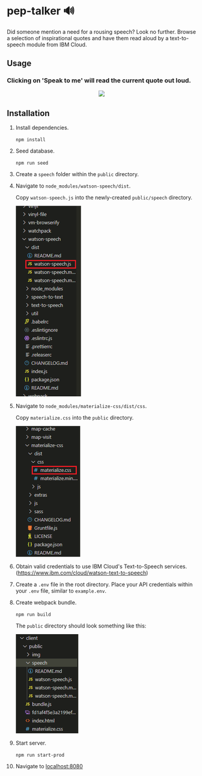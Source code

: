 # pep-talker 🔊
Did someone mention a need for a rousing speech? Look no further. Browse a selection of inspirational quotes and have them read aloud by a text-to-speech module from IBM Cloud.

## Usage
### Clicking on 'Speak to me' will read the current quote out loud. 
<p align="center">
    <img src="images\peptalk_demo.mp4">
 <p>

## Installation
1. Install dependencies.

    `npm install`
2. Seed database.

    `npm run seed`
3. Create a `speech` folder within the `public` directory.

4. Navigate to `node_modules/watson-speech/dist`. 

   Copy `watson-speech.js` into the newly-created `public/speech` directory.

   ![alt text](images\Code_3Xvyyv216y.png)

5. Navigate to `node_modules/materialize-css/dist/css`.

   Copy `materialize.css` into the `public` directory.

   ![alt text](images\Code_bg6zJO1s3O.png)

6. Obtain valid credentials to use IBM Cloud's Text-to-Speech services. (https://www.ibm.com/cloud/watson-text-to-speech)

7. Create a `.env` file in the root directory. Place your API credentials within your `.env` file, similar to `example.env`.

9. Create webpack bundle.

    `npm run build`
   
   The `public` directory should look something like this: 

   ![alt text](images\Code_WT6lTlx7Xx.png)

10. Start server.
    
    `npm run start-prod`

11. Navigate to [localhost:8080](http://localhost:8080)

